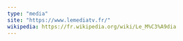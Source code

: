 ```yaml
---
type: "media"
site: "https://www.lemediatv.fr/"
wikipedia: https://fr.wikipedia.org/wiki/Le_M%C3%A9dia
---
```

